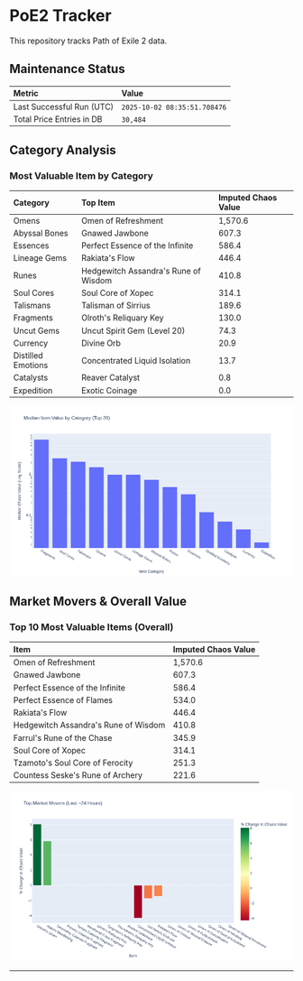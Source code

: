 # PoE2 Tracker

This repository tracks Path of Exile 2 data.

## Maintenance Status

<!-- START_MAINTENANCE -->
| Metric | Value |
|:---|:---|
| Last Successful Run (UTC) | `2025-10-02 08:35:51.708476` |
| Total Price Entries in DB | `30,484` |

<!-- END_MAINTENANCE -->

## Category Analysis

<!-- START_CATEGORY_ANALYSIS -->
### Most Valuable Item by Category
| Category | Top Item | Imputed Chaos Value |
| :--- | :--- | :--- |
| Omens | Omen of Refreshment | 1,570.6 |
| Abyssal Bones | Gnawed Jawbone | 607.3 |
| Essences | Perfect Essence of the Infinite | 586.4 |
| Lineage Gems | Rakiata's Flow | 446.4 |
| Runes | Hedgewitch Assandra's Rune of Wisdom | 410.8 |
| Soul Cores | Soul Core of Xopec | 314.1 |
| Talismans | Talisman of Sirrius | 189.6 |
| Fragments | Olroth's Reliquary Key | 130.0 |
| Uncut Gems | Uncut Spirit Gem (Level 20) | 74.3 |
| Currency | Divine Orb | 20.9 |
| Distilled Emotions | Concentrated Liquid Isolation | 13.7 |
| Catalysts | Reaver Catalyst | 0.8 |
| Expedition | Exotic Coinage | 0.0 |


![Category Analysis Chart](charts/category_analysis.png)
<!-- END_CATEGORY_ANALYSIS -->

## Market Movers & Overall Value

<!-- START_ANALYSIS -->
### Top 10 Most Valuable Items (Overall)
| Item | Imputed Chaos Value |
| :--- | :--- |
| Omen of Refreshment | 1,570.6 |
| Gnawed Jawbone | 607.3 |
| Perfect Essence of the Infinite | 586.4 |
| Perfect Essence of Flames | 534.0 |
| Rakiata's Flow | 446.4 |
| Hedgewitch Assandra's Rune of Wisdom | 410.8 |
| Farrul's Rune of the Chase | 345.9 |
| Soul Core of Xopec | 314.1 |
| Tzamoto's Soul Core of Ferocity | 251.3 |
| Countess Seske's Rune of Archery | 221.6 |


![Market Movers Chart](charts/market_movers.png)
<!-- END_ANALYSIS -->

---
